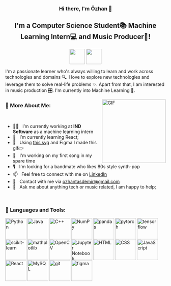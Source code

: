 <h3 align="center">
Hi there, I'm Özhan</a> 👋
</h3>

<h2 align="center">
I'm a Computer Science Student📚 Machine Learning Intern💻 and Music Producer🎹!
</h2> 

<div align="center">

<a href="https://www.linkedin.com/in/ozhantasdemir/"><img align="center" src="https://raw.githubusercontent.com/ozhantasdemir/readme/main/assets/linkedin.svg" height='48px'/></a>
<a href="https://www.instagram.com/ozhantasdemir/"><img align="center" src="https://raw.githubusercontent.com/ozhantasdemir/readme/main/assets/instagram.svg" height='48px'/></a>
</div>
  

I'm a passionate learner who's always willing to learn and work across technologies and domains 🔍. I love to explore new technologies and leverage them to solve real-life problems ✨. Apart from that, I am interested in music production 🎛️. I'm currently into Machine Learning 🤖.
<br/>

<img align="right" alt="GIF" src="https://raw.githubusercontent.com/ozhantasdemir/readme/main/assets/stack.gif" width="200px" height: auto/>
  
### 🧐 More About Me:
<br/>

- 👨‍💻 &nbsp; I’m currently working at **IND Software** as a machine learning intern
- 🌱 &nbsp; I’m currently learning React; 
- 🎨 &nbsp; Using [this svg](https://storyset.com/illustration/javascript-frameworks/amico) and Figma I made this gif👉
- 🎵 &nbsp; I'm working on my first song in my spare time
- 🎙️ &nbsp; I'm looking for a bandmate who likes 80s style synth-pop
- 📫 &nbsp; Feel free to connect with me on [LinkedIn](https://www.linkedin.com/in/ozhantasdemir/)
- 📧 &nbsp; Contact with me via ozhantasdemir@gmail.com
- 💬 &nbsp; Ask me about anything tech or music related, I am happy to help;

<br>

### 🔨 Languages and Tools:
<a href="https://www.python.org" target="_blank"><img align="left" alt="Python" height ="66px" src="https://raw.githubusercontent.com/ozhantasdemir/readme/main/assets/python.svg"></a>

<a href="https://www.java.com" target="_blank"><img align="left" alt="Java" height ="66px" src="https://raw.githubusercontent.com/ozhantasdemir/readme/main/assets/java.svg"></a>

<a href="https://www.cplusplus.org" target="_blank"><img align="left" alt="C++" height ="66px" src="https://raw.githubusercontent.com/ozhantasdemir/readme/main/assets/c++.svg"></a>

<a href="https://numpy.org/" target="_blank"> <img align="left" src="https://raw.githubusercontent.com/ozhantasdemir/readme/main/assets/numpy.svg" alt="NumPy" height="66px"/> </a> 

<a href="https://pandas.pydata.org/" target="_blank"> <img align="left" src="https://raw.githubusercontent.com/ozhantasdemir/readme/main/assets/pandas.svg" alt="pandas" height="66px"/> </a> 

<a href="https://pytorch.org/" target="_blank"> <img align="left" src="https://raw.githubusercontent.com/ozhantasdemir/readme/main/assets/pytorch.svg" alt="pytorch" height="66px"/> </a> 

<a href="https://www.tensorflow.org" target="_blank"> <img align="left" src="https://raw.githubusercontent.com/ozhantasdemir/readme/main/assets/tensorflow.svg" alt="tensorflow" height="66px"/> </a> 

<a href="https://www.scikit-learn.org" target="_blank"> <img align="left" src="https://raw.githubusercontent.com/ozhantasdemir/readme/main/assets/scikit.svg" alt="scikit-learn" height="66px"/> </a> 

<a href="https://developer.mathplotlib.com" target="_blank"> <img align="left" alt="mathplotlib" height ="66px" src="https://raw.githubusercontent.com/ozhantasdemir/readme/main/assets/mathplotlib.svg"> </a>

<a href="https://opencv.org/" target="_blank"> <img align="left" src="https://raw.githubusercontent.com/ozhantasdemir/readme/main/assets/opencv.svg" alt="OpenCV" height="66px"/> </a> 

<a href="https://jupyter.org/" target="_blank"> <img align="left" src="https://raw.githubusercontent.com/ozhantasdemir/readme/main/assets/jupyter.svg" alt="Jupyter Notebook" height="66px"/> </a> 

<a href="https://developer.mozilla.org/en-US/docs/Web/HTML" target="_blank"><img align="left" alt="HTML" height ="66px" src="https://raw.githubusercontent.com/ozhantasdemir/readme/main/assets/html.svg"></a>


<a href="https://developer.mozilla.org/en-US/docs/Web/CSS" target="_blank"><img align="left" alt="CSS" height ="66px" src="https://raw.githubusercontent.com/ozhantasdemir/readme/main/assets/css.svg"></a>


<a href="https://developer.mozilla.org/en-US/docs/Web/JavaScript" target="_blank"> <img align="left" alt="JavaScript" height ="66px"  src="https://raw.githubusercontent.com/ozhantasdemir/readme/main/assets/javascript.svg"> </a>


<a href="https://reactjs.org/" target="_blank"> <img align="left" alt="React" height ="66px" src="https://raw.githubusercontent.com/ozhantasdemir/readme/main/assets/react.svg"></a>

<a href="https://mysql.com/" target="_blank"> <img align="left" alt="MySQL" height ="66px" src="https://raw.githubusercontent.com/ozhantasdemir/readme/main/assets/mysql.svg"></a>

<a href="https://git-scm.com/" target="_blank"> <img src="https://raw.githubusercontent.com/ozhantasdemir/readme/main/assets/git-scm.svg" align="left" alt="git" height='66px'/> </a>

<a href="https://www.figma.com/" target="_blank"> <img src="https://raw.githubusercontent.com/ozhantasdemir/readme/main/assets/figma.svg" alt="figma" height='66px'/> </a>

<br>
